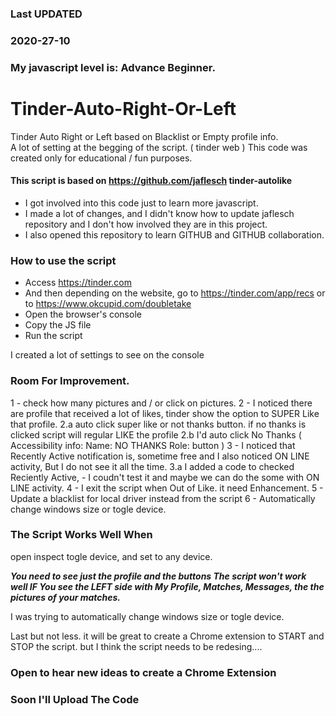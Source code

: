 ### Last UPDATED 
### 2020-27-10

### My javascript level is: Advance Beginner. 
# Tinder-Auto-Right-Or-Left
Tinder Auto Right or Left based on Blacklist or Empty profile info.  
A lot of setting at the begging of the script.  ( tinder web )
This code was created only for educational / fun purposes.

#### This script is based on https://github.com/jaflesch tinder-autolike 
- I got involved into this code just to learn more javascript.
- I made a lot of changes, and I didn't know how to update jaflesch repository and I don't how involved they are in this project.
- I also opened this repository to learn GITHUB and GITHUB collaboration. 

### How to use the script
- Access https://tinder.com
- And then depending on the website, go to https://tinder.com/app/recs or to https://www.okcupid.com/doubletake
- Open the browser's console
- Copy the JS file
- Run the script

I created a lot of settings to see on the console 

### Room For Improvement.

1 - check how many pictures and / or click on pictures.
2 - I noticed there are profile that received a lot of likes, tinder show the option to SUPER Like that profile. 
2.a auto click super like or not thanks button. if no thanks is clicked script will regular LIKE the profile
2.b I'd auto click No Thanks  ( Accessibility info:  Name:  NO THANKS  Role: button )
3 - I noticed that Recently Active notification is, sometime free and I also noticed ON LINE activity, But I do not see it all the time. 
3.a I added a code to checked Reciently Active, - I coudn't test it and maybe we can do the some with ON LINE activity. 
4 - I exit the script when Out of Like. it need Enhancement. 
5 - Update a blacklist for local driver instead from the script 
6 - Automatically change windows size or togle device.


### The Script Works Well When

open inspect 
togle device, and set to any device.

**_You need to see just the profile and the buttons
The script won't work well
IF You see the LEFT side with My Profile, Matches, Messages, the the pictures of your matches._**

I was trying to automatically change windows size or togle device.

Last but not less. it will be great to create a Chrome extension to START and STOP the script. 
but I think the script needs to be redesing.... 
### Open to hear new ideas to create a Chrome Extension


### Soon I'll Upload The Code
